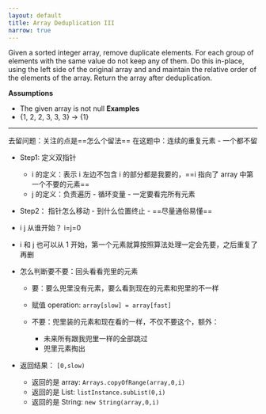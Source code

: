 ```yaml
---
layout: default
title: Array Deduplication III
narrow: true
---
```


Given a sorted integer array, remove duplicate elements. For each group of elements with the same value do not keep any of them. Do this in-place, using the left side of the original array and and maintain the relative order of the elements of the array. Return the array after deduplication.

**Assumptions**

- The given array is not null
  **Examples**
- {1, 2, 2, 3, 3, 3} → {1}

---

去留问题：关注的点是==怎么个留法==
在这题中：连续的重复元素 - 一个都不留

- Step1: 定义双指针

  - i 的定义：表示 i 左边不包含 i 的部分都是我要的，==i 指向了 array 中第一个不要的元素==
  - j 的定义：负责遍历 - 循环变量 - 一定要看完所有元素

- Step2： 指针怎么移动 - 到什么位置终止 - ==尽量通俗易懂==
- i j 从谁开始？ i=j=0
- i 和 j 也可以从 1 开始，第一个元素就算按照算法处理一定会先要，之后重复了再删

- 怎么判断要不要：回头看看兜里的元素

  - 要：要么兜里没有元素，要么看到现在的元素和兜里的不一样
  - 赋值 operation: `array[slow] = array[fast]`

  - 不要：兜里装的元素和现在看的一样，不仅不要这个，额外：
    - 未来所有跟我兜里一样的全部跳过
    - 兜里元素掏出

- 返回结果： `[0,slow)`
  - 返回的是 array: `Arrays.copyOfRange(array,0,i)`
  - 返回的是 List: `listInstance.subList(0,i)`
  - 返回的是 String: `new String(array,0,i)`
